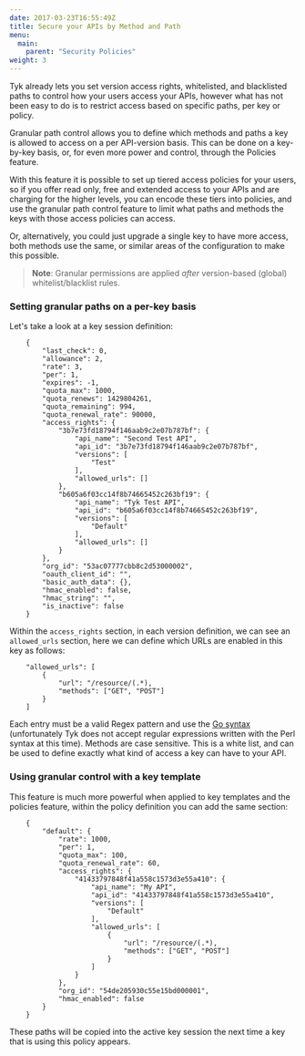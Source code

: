 ```yaml
---
date: 2017-03-23T16:55:49Z
title: Secure your APIs by Method and Path
menu:
  main:
    parent: "Security Policies"
weight: 3 
---
```


Tyk already lets you set version access rights, whitelisted, and blacklisted paths to control how your users access your APIs, however what has not been easy to do is to restrict access based on specific paths, per key or policy.

Granular path control allows you to define which methods and paths a key is allowed to access on a per API-version basis. This can be done on a key-by-key basis, or, for even more power and control, through the Policies feature.

With this feature it is possible to set up tiered access policies for your users, so if you offer read only, free and extended access to your APIs and are charging for the higher levels, you can encode these tiers into policies, and use the granular path control feature to limit what paths and methods the keys with those access policies can access.

Or, alternatively, you could just upgrade a single key to have more access, both methods use the same, or similar areas of the configuration to make this possible.

> **Note**: Granular permissions are applied *after* version-based (global) whitelist/blacklist rules.

### Setting granular paths on a per-key basis

Let's take a look at a key session definition:

```{.copyWrapper}
    {
        "last_check": 0,
        "allowance": 2,
        "rate": 3,
        "per": 1,
        "expires": -1,
        "quota_max": 1000,
        "quota_renews": 1429804261,
        "quota_remaining": 994,
        "quota_renewal_rate": 90000,
        "access_rights": {
            "3b7e73fd18794f146aab9c2e07b787bf": {
                "api_name": "Second Test API",
                "api_id": "3b7e73fd18794f146aab9c2e07b787bf",
                "versions": [
                    "Test"
                ],
                "allowed_urls": []
            },
            "b605a6f03cc14f8b74665452c263bf19": {
                "api_name": "Tyk Test API",
                "api_id": "b605a6f03cc14f8b74665452c263bf19",
                "versions": [
                    "Default"
                ],
                "allowed_urls": []
            }
        },
        "org_id": "53ac07777cbb8c2d53000002",
        "oauth_client_id": "",
        "basic_auth_data": {},
        "hmac_enabled": false,
        "hmac_string": "",
        "is_inactive": false
    }
```

Within the `access_rights` section, in each version definition, we can see an `allowed_urls` section, here we can define which URLs are enabled in this key as follows:

```{.copyWrapper}
    "allowed_urls": [
        {
            "url": "/resource/(.*),
            "methods": ["GET", "POST"]
        }
    ]
```

Each entry must be a valid Regex pattern and use the [Go syntax][1] (unfortunately Tyk does not accept regular expressions written with the Perl syntax at this time). Methods are case sensitive. This is a white list, and can be used to define exactly what kind of access a key can have to your API.

### Using granular control with a key template

This feature is much more powerful when applied to key templates and the policies feature, within the policy definition you can add the same section:

```{.copyWrapper}
    {
        "default": {
            "rate": 1000,
            "per": 1,
            "quota_max": 100,
            "quota_renewal_rate": 60,
            "access_rights": {
                "41433797848f41a558c1573d3e55a410": {
                    "api_name": "My API",
                    "api_id": "41433797848f41a558c1573d3e55a410",
                    "versions": [
                        "Default"
                    ],
                    "allowed_urls": [
                        {
                            "url": "/resource/(.*),
                            "methods": ["GET", "POST"]
                        }
                    ]
                }
            },
            "org_id": "54de205930c55e15bd000001",
            "hmac_enabled": false
        }
    }
```

These paths will be copied into the active key session the next time a key that is using this policy appears.

 [1]: https://golang.org/pkg/regexp/syntax/

